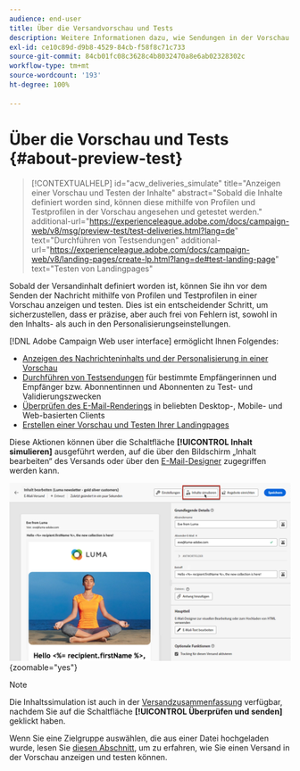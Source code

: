 ```yaml
---
audience: end-user
title: Über die Versandvorschau und Tests
description: Weitere Informationen dazu, wie Sendungen in der Vorschau angezeigt und getestet werden können
exl-id: ce10c89d-d9b8-4529-84cb-f58f8c71c733
source-git-commit: 84cb01fc08c3628c4b8032470a8e6ab02328302c
workflow-type: tm+mt
source-wordcount: '193'
ht-degree: 100%

---
```


# Über die Vorschau und Tests {#about-preview-test}

>[!CONTEXTUALHELP]
>id="acw_deliveries_simulate"
>title="Anzeigen einer Vorschau und Testen der Inhalte"
>abstract="Sobald die Inhalte definiert worden sind, können diese mithilfe von Profilen und Testprofilen in der Vorschau angesehen und getestet werden."
>additional-url="https://experienceleague.adobe.com/docs/campaign-web/v8/msg/preview-test/test-deliveries.html?lang=de" text="Durchführen von Testsendungen"
>additional-url="https://experienceleague.adobe.com/docs/campaign-web/v8/landing-pages/create-lp.html?lang=de#test-landing-page" text="Testen von Landingpages"

Sobald der Versandinhalt definiert worden ist, können Sie ihn vor dem Senden der Nachricht mithilfe von Profilen und Testprofilen in einer Vorschau anzeigen und testen. Dies ist ein entscheidender Schritt, um sicherzustellen, dass er präzise, aber auch frei von Fehlern ist, sowohl in den Inhalts- als auch in den Personalisierungseinstellungen.

[!DNL Adobe Campaign Web user interface] ermöglicht Ihnen Folgendes:

* [Anzeigen des Nachrichteninhalts und der Personalisierung in einer Vorschau](preview-content.md)
* [Durchführen von Testsendungen](test-deliveries.md) für bestimmte Empfängerinnen und Empfänger bzw. Abonnentinnen und Abonnenten zu Test- und Validierungszwecken
* [Überprüfen des E-Mail-Renderings](email-rendering.md) in beliebten Desktop-, Mobile- und Web-basierten Clients
* [Erstellen einer Vorschau und Testen Ihrer Landingpages](../landing-pages/create-lp.md#test-landing-page)

Diese Aktionen können über die Schaltfläche **[!UICONTROL Inhalt simulieren]** ausgeführt werden, auf die über den Bildschirm „Inhalt bearbeiten“ des Versands oder über den [E-Mail-Designer](../email/get-started-email-designer.md) zugegriffen werden kann.

![](assets/simulate-button.png){zoomable="yes"}

>[!NOTE]
>
>Die Inhaltssimulation ist auch in der [Versandzusammenfassung](../monitor/prepare-send.md) verfügbar, nachdem Sie auf die Schaltfläche **[!UICONTROL Überprüfen und senden]** geklickt haben.
>
>Wenn Sie eine Zielgruppe auswählen, die aus einer Datei hochgeladen wurde, lesen Sie [diesen Abschnitt](../audience/file-audience.md#preview--test-your-email-test), um zu erfahren, wie Sie einen Versand in der Vorschau anzeigen und testen können.

